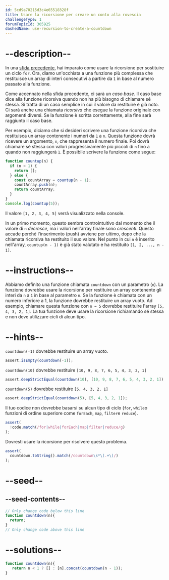 ```yaml
---
id: 5cd9a70215d3c4e65518328f
title: Usare la ricorsione per creare un conto alla rovescia
challengeType: 1
forumTopicId: 305925
dashedName: use-recursion-to-create-a-countdown
---
```


# --description--

In una [sfida precedente](/learn/javascript-algorithms-and-data-structures/basic-javascript/replace-loops-using-recursion), hai imparato come usare la ricorsione per sostituire un ciclo `for`. Ora, diamo un'occhiata a una funzione più complessa che restituisce un array di interi consecutivi a partire da `1` in base al numero passato alla funzione.

Come accennato nella sfida precedente, ci sarà un <dfn>caso base</dfn>. Il caso base dice alla funzione ricorsiva quando non ha più bisogno di chiamare sé stessa. Si tratta di un caso semplice in cui il valore da restituire è già noto. Ci sarà anche una chiamata <dfn>ricorsiva</dfn> che esegue la funzione originale con argomenti diversi. Se la funzione è scritta correttamente, alla fine sarà raggiunto il caso base.

Per esempio, diciamo che si desideri scrivere una funzione ricorsiva che restituisca un array contenente i numeri da `1` a `n`. Questa funzione dovrà ricevere un argomento, `n`, che rappresenta il numero finale. Poi dovrà chiamare sé stessa con valori progressivamente più piccoli di `n` fino a quando non raggiungerà `1`. È possibile scrivere la funzione come segue:

```javascript
function countup(n) {
  if (n < 1) {
    return [];
  } else {
    const countArray = countup(n - 1);
    countArray.push(n);
    return countArray;
  }
}
console.log(countup(5));
```

Il valore `[1, 2, 3, 4, 5]` verrà visualizzato nella console.

In un primo momento, questo sembra controintuitivo dal momento che il valore di `n` *decresce*, ma i valori nell'array finale sono *crescenti*. Questo accade perché l'inserimento (push) avviene per ultimo, dopo che la chiamata ricorsiva ha restituito il suo valore. Nel punto in cui `n` è inserito nell'array, `countup(n - 1)` è già stato valutato e ha restituito `[1, 2, ..., n - 1]`.

# --instructions--

Abbiamo definito una funzione chiamata `countdown` con un parametro (`n`). La funzione dovrebbe usare la ricorsione per restituire un array contenente gli interi da `n` a `1` in base al parametro `n`. Se la funzione è chiamata con un numero inferiore a 1, la funzione dovrebbe restituire un array vuoto. Ad esempio, chiamare questa funzione con `n = 5` dovrebbe restituire l'array `[5, 4, 3, 2, 1]`. La tua funzione deve usare la ricorsione richiamando sé stessa e non deve utilizzare cicli di alcun tipo.

# --hints--

`countdown(-1)` dovrebbe restituire un array vuoto.

```js
assert.isEmpty(countdown(-1));
```

`countdown(10)` dovrebbe restituire `[10, 9, 8, 7, 6, 5, 4, 3, 2, 1]`

```js
assert.deepStrictEqual(countdown(10), [10, 9, 8, 7, 6, 5, 4, 3, 2, 1]);
```

`countdown(5)` dovrebbe restituire `[5, 4, 3, 2, 1]`

```js
assert.deepStrictEqual(countdown(5), [5, 4, 3, 2, 1]);
```

Il tuo codice non dovrebbe basarsi su alcun tipo di ciclo (`for`, `while`o funzioni di ordine superiore come `forEach`, `map`, `filter`e `reduce`).

```js
assert(
  !code.match(/for|while|forEach|map|filter|reduce/g)
);
```

Dovresti usare la ricorsione per risolvere questo problema.

```js
assert(
  countdown.toString().match(/countdown\s*\(.+\)/)
);
```

# --seed--

## --seed-contents--

```js
// Only change code below this line
function countdown(n){
  return;
}
// Only change code above this line
```

# --solutions--

```js
function countdown(n){
   return n < 1 ? [] : [n].concat(countdown(n - 1));
}
```
